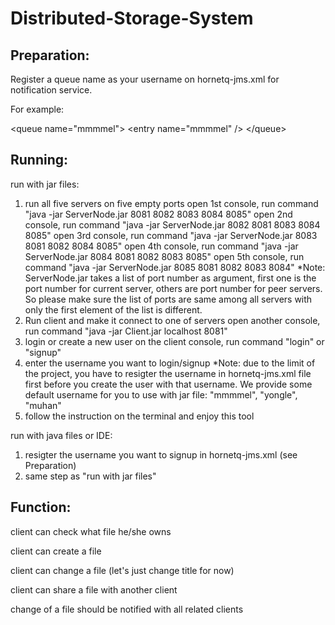# Distributed-Storage-System

## Preparation:

Register a queue name as your username on hornetq-jms.xml for notification service.

For example:

   \<queue name="mmmmel"\>
      \<entry name="mmmmel" /\>
   \</queue\>

## Running:
run with jar files:
1. run all five servers on five empty ports
open 1st console, run command "java -jar ServerNode.jar 8081 8082 8083 8084 8085"
open 2nd console, run command "java -jar ServerNode.jar 8082 8081 8083 8084 8085"
open 3rd console, run command "java -jar ServerNode.jar 8083 8081 8082 8084 8085"
open 4th console, run command "java -jar ServerNode.jar 8084 8081 8082 8083 8085"
open 5th console, run command "java -jar ServerNode.jar 8085 8081 8082 8083 8084"
*Note: ServerNode.jar takes a list of port number as argument, first one is the port number for current server, others are port number for peer servers. So please make sure the list of ports are same among all servers with only the first element of the list is different.
2. Run client and make it connect to one of servers
open another console, run command "java -jar Client.jar localhost 8081"
3. login or create a new user
on the client console, run command "login" or "signup"
4. enter the username you want to login/signup
*Note: due to the limit of the project, you have to resigter the username in hornetq-jms.xml file first before you create the user with that username. We provide some default username for you to use with jar file: "mmmmel", "yongle", "muhan"
5. follow the instruction on the terminal and enjoy this tool

run with java files or IDE:
1. resigter the username you want to signup in hornetq-jms.xml (see Preparation)
2. same step as "run with jar files"

## Function:

client can check what file he/she owns

client can create a file

client can change a file (let's just change title for now)

client can share a file with another client

change of a file should be notified with all related clients
